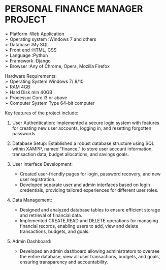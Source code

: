 # PERSONAL FINANCE MANAGER PROJECT

➢ Platform :Web Application<br>
➢ Operating system :Windows 7 and others<br>
➢ Database :My SQL<br>
➢ Front end :HTML, CSS<br>
➢ Language :Python<br>
➢ Framework :Django<br>
➢ Browser :Any of Chrome, Opera, Mozilla Firefox<br>

Hardware Requirements:<br>
➢ Operating System Windows 7/ 8/10<br>
➢ RAM 4GB<br>
➢ Hard Disk min 40GB<br>
➢ Processor Core i3 or above<br>
➢ Computer System Type 64-bit computer<br>

Key features of the project include:

1. User Authentication: Implemented a secure login system with features for creating new user accounts, logging in, and resetting forgotten passwords.

2. Database Setup: Established a robust database structure using SQL within XAMPP, named "finance," to store user account information, transaction data, budget allocations, and savings goals.

3. User Interface Development:
   - Created user-friendly pages for login, password recovery, and new user registration.
   - Developed separate user and admin interfaces based on login credentials, providing tailored experiences for different user roles.

4. Data Management:
   - Designed and analyzed database tables to ensure efficient storage and retrieval of financial data.
   - Implemented CREATE,READ and DELETE operations for managing financial records, enabling users to add, view and delete transactions, budgets, and goals.

5. Admin Dashboard:
   - Developed an admin dashboard allowing administrators to oversee the entire database, view all user transactions, budgets, and goals, ensuring transparency and accountability.


